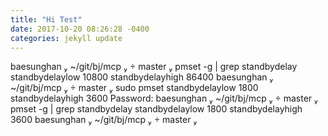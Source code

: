 ```yaml
---
title: "Hi Test"
date: 2017-10-20 08:26:28 -0400
categories: jekyll update
---
```


baesunghan  ~/git/bj/mcp   master  pmset -g | grep standbydelay
 standbydelaylow      10800
 standbydelayhigh     86400
 baesunghan  ~/git/bj/mcp   master  sudo pmset standbydelaylow 1800 standbydelayhigh 3600
Password:
 baesunghan  ~/git/bj/mcp   master  pmset -g | grep standbydelay
 standbydelaylow      1800
 standbydelayhigh     3600
 baesunghan  ~/git/bj/mcp   master 
